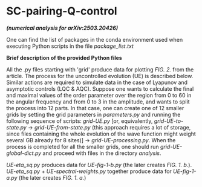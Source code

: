 # SC-pairing-Q-control
***(numerical analysis for arXiv:2503.20426)***

One can find the list of packages in the conda environment used when executing Python scripts in the file *package_list.txt*

**Brief description of the provided Python files**

All the .py files starting with 'grid' produce data for plotting *FIG. 2.* from the article. The process for the uncontrolled evolution (UE) is described below. Similar actions are required to simulate data in the case of Lyapunov and asymptotic controls (LQC & AQC). Suppose one wants to calculate the final and maximal values of the order parameter over the region from 0 to 60 in the angular frequency and from 0 to 3 in the amplitude, and wants to split the process into 12 parts. In that case, one can create one of 12 smaller grids by setting the grid parameters in *parameters.py* and running the following sequence of scripts: *grid-UE.py* [or, equivalently, *grid-UE-to-state.py* -> *grid-UE-from-state.py* (this approach requires a lot of storage, since files containing the whole evolution of the wave function might weight several GB already for 8 sites)] -> *grid-UE-processing.py*. When the process is completed for all the smaller grids, one should run *grid-UE-global-dict.py* and proceed with files in the directory *analysis*.

*UE-eta_sq.py* produces data for *UE-fig-1-b.py* (the later creates *FIG. 1. b.*). *UE-eta_sq.py* + *UE-spectral-weights.py* together produce data for *UE-fig-1-a.py* (the later creates *FIG. 1. a.*)
